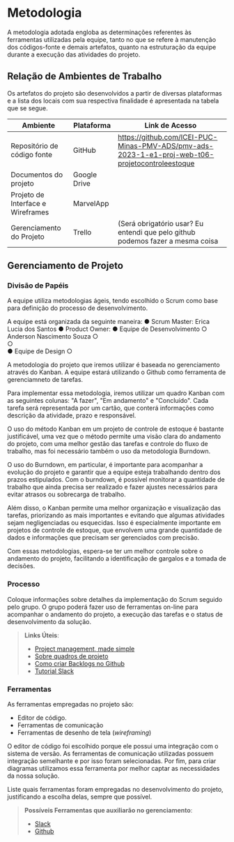 # Metodologia

A metodologia adotada engloba as determinações referentes às ferramentas utilizadas pela equipe, tanto no que se refere à manutenção dos códigos-fonte e demais artefatos, quanto na estruturação da equipe durante a execução das atividades do projeto.

## Relação de Ambientes de Trabalho

Os artefatos do projeto são desenvolvidos a partir de diversas plataformas e a lista dos locais com sua respectiva finalidade é apresentada na tabela que se segue.

| Ambiente |	Plataforma	| Link de Acesso |
| --- | --- | --- |
| Repositório de código fonte |	GitHub	| https://github.com/ICEI-PUC-Minas-PMV-ADS/pmv-ads-2023-1-e1-proj-web-t06-projetocontroleestoque |
| Documentos do projeto |	Google Drive	|  |
| Projeto de Interface e Wireframes |	MarvelApp	| |
| Gerenciamento do Projeto	| Trello	| (Será obrigatório usar? Eu entendi que pelo github podemos fazer a mesma coisa  |



## Gerenciamento de Projeto

### Divisão de Papéis

A equipe utiliza metodologias ágeis, tendo escolhido o Scrum como base para definição do processo de desenvolvimento.

A equipe está organizada da seguinte maneira:
●	Scrum Master: Erica Lucia dos Santos
●	Product Owner:
●	Equipe de Desenvolvimento
 ○	Anderson Nascimento Souza
 ○	
 ○	
●	Equipe de Design
 ○

A metodologia do projeto que iremos utilizar é baseada no gerenciamento através do Kanban. A equipe estará utilizando o Github como ferramenta de gerenciamneto de tarefas. 

Para implementar essa metodologia, iremos utilizar um quadro Kanban com as seguintes colunas: "A fazer", "Em andamento" e "Concluído". Cada tarefa será representada por um cartão, que conterá informações como descrição da atividade, prazo e responsável.

O uso do método Kanban em um projeto de controle de estoque é bastante justificável, uma vez que o método permite uma visão clara do andamento do projeto, com uma melhor gestão das tarefas e controle do fluxo de trabalho, mas foi necessário também o uso da metodologia Burndown.

O uso do Burndown, em particular, é importante para acompanhar a evolução do projeto e garantir que a equipe esteja trabalhando dentro dos prazos estipulados. Com o burndown, é possível monitorar a quantidade de trabalho que ainda precisa ser realizado e fazer ajustes necessários para evitar atrasos ou sobrecarga de trabalho.

Além disso, o Kanban permite uma melhor organização e visualização das tarefas, priorizando as mais importantes e evitando que algumas atividades sejam negligenciadas ou esquecidas. Isso é especialmente importante em projetos de controle de estoque, que envolvem uma grande quantidade de dados e informações que precisam ser gerenciados com precisão.

Com essas metodologias, espera-se ter um melhor controle sobre o andamento do projeto, facilitando a identificação de gargalos e a tomada de decisões.

### Processo

Coloque  informações sobre detalhes da implementação do Scrum seguido pelo grupo. O grupo poderá fazer uso de ferramentas on-line para acompanhar o andamento do projeto, a execução das tarefas e o status de desenvolvimento da solução.
 
> **Links Úteis**:
> - [Project management, made simple](https://github.com/features/project-management/)
> - [Sobre quadros de projeto](https://docs.github.com/pt/github/managing-your-work-on-github/about-project-boards)
> - [Como criar Backlogs no Github](https://www.youtube.com/watch?v=RXEy6CFu9Hk)
> - [Tutorial Slack](https://slack.com/intl/en-br/)

### Ferramentas

As ferramentas empregadas no projeto são:

- Editor de código.
- Ferramentas de comunicação
- Ferramentas de desenho de tela (_wireframing_)

O editor de código foi escolhido porque ele possui uma integração com o
sistema de versão. As ferramentas de comunicação utilizadas possuem
integração semelhante e por isso foram selecionadas. Por fim, para criar
diagramas utilizamos essa ferramenta por melhor captar as
necessidades da nossa solução.

Liste quais ferramentas foram empregadas no desenvolvimento do projeto, justificando a escolha delas, sempre que possível.
 
> **Possíveis Ferramentas que auxiliarão no gerenciamento**: 
> - [Slack](https://slack.com/)
> - [Github](https://github.com/)
